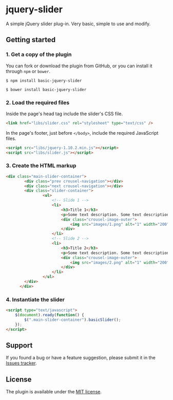 jquery-slider
==============

A simple jQuery slider plug-in. Very basic, simple to use and modify.

## Getting started ##

### 1. Get a copy of the plugin ###

You can fork or download the plugin from GitHub, or you can install it through `npm` or `bower`.

```
$ npm install basic-jquery-slider
```

```
$ bower install basic-jquery-slider
```

### 2. Load the required files ###

Inside the page's head tag include the slider's CSS file.

```html
<link href="libs/slider.css" rel="stylesheet" type="text/css" />
```

In the page's footer, just before <code>&lt;/body&gt;</code>, include the required JavaScript files.

```html
<script src="libs/jquery-1.10.2.min.js"></script>
<script src="libs/slider.js"></script>
```

### 3. Create the HTML markup ###

```html
<div class="main-slider-container">
		<div class="prev crousel-navigation"></div>
		<div class="next crousel-navigation"></div>
		<div class="slider-container">
				<ul>
					<!-- Slide 1 -->
                    <li>
						<h3>Title 1</h3>	
						<p>Some text description. Some text description. Some text description. Some text description. Some text description. Some text description.</p>
						<div class="crousel-image-outer">
							<img src="images/1.png" alt="1" width="200" height="200" />	
						</div>
					</li>	
                    <!-- Slide 2 -->
					<li>
						<h3>Title 2</h3>
						<p>Some text description. Some text description. Some text description. Some text description. Some text description. Some text description.</p>
						<div class="crousel-image-outer">
							<img src="images/2.png" alt="1" width="200" height="200" />	
						</div>
					</li>
				</ul>
		</div>
	  </div>
```

### 4. Instantiate the slider ###

```html
<script type="text/javascript">
	$(document).ready(function() {
		$(".main-slider-container").basicSlider();
	});
</script>
```

## Support ##

If you found a bug or have a feature suggestion, please submit it in the [Issues tracker](https://github.com/meerajwadhwa15/basic-jquery-slider/issues).


## License ##

The plugin is available under the <a href="http://opensource.org/licenses/MIT">MIT license</a>.